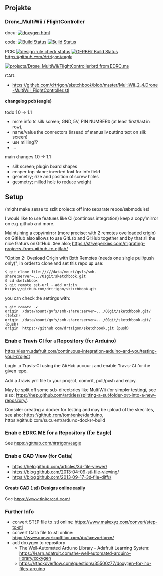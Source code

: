 ## Projekte
### Drone_MultiWii / FlightController
<!--
docu: [![doxygen html](https://raw.githubusercontent.com/drtrigon/sketchbook/result/docu/doc/html/doxygen.png)](https://rawgit.com/drtrigon/sketchbook/result/docu/doc/html/index.html)

[comment]: # (doxygen latex pdf output? https://github.com/drtrigon/sketchbook/blob/result/docu/doc/latex/refman.pdf)

code: [![Build Status](https://travis-ci.org/drtrigon/sketchbook.svg?branch=master)](https://travis-ci.org/drtrigon/sketchbook)
[![Build Status](https://travis-ci.org/drtrigon/docker-sketchbook.svg?branch=master)](https://travis-ci.org/drtrigon/docker-sketchbook)

PCB: [![design rule check status](https://edrc.me/api/v1/user/drtrigon/project/eagle/img/status.svg)](https://edrc.me/g/drtrigon/eagle)
[![GERBER Build Status](https://travis-ci.org/drtrigon/eagle.svg?branch=master)](https://travis-ci.org/drtrigon/eagle)
https://github.com/drtrigon/eagle

[![projects/Drone_MultiWii/FlightController.brd from EDRC.me](https://edrc.me/api/v1/user/drtrigon/project/eagle/img/file/projects%2FDrone_MultiWii%2FFlightController.png?ref=refs%2Fheads%2Fmaster)](https://edrc.me/g/drtrigon/eagle)
-->
docu: <a href="https://rawgit.com/drtrigon/sketchbook/result/docu/doc/html/index.html"><img alt="doxygen html" src="https://raw.githubusercontent.com/drtrigon/sketchbook/result/docu/doc/html/doxygen.png"></a>

[comment]: # (doxygen latex pdf output? https://github.com/drtrigon/sketchbook/blob/result/docu/doc/latex/refman.pdf)

code: <a href="https://travis-ci.org/drtrigon/sketchbook"><img alt="Build Status" src="https://travis-ci.org/drtrigon/sketchbook.svg?branch=master"></a>
<a href="https://travis-ci.org/drtrigon/docker-sketchbook"><img alt="Build Status" src="https://travis-ci.org/drtrigon/docker-sketchbook.svg?branch=master"></a>

PCB: <a href="https://edrc.me/g/drtrigon/eagle"><img alt="design rule check status" src="https://edrc.me/api/v1/user/drtrigon/project/eagle/img/status.svg"></a>
<a href="https://travis-ci.org/drtrigon/eagle"><img alt="GERBER Build Status" src="https://travis-ci.org/drtrigon/eagle.svg?branch=master"></a>
https://github.com/drtrigon/eagle

<a href="https://edrc.me/g/drtrigon/eagle"><img alt="projects/Drone_MultiWii/FlightController.brd from EDRC.me" src="https://edrc.me/api/v1/user/drtrigon/project/eagle/img/file/projects%2FDrone_MultiWii%2FFlightController.png?ref=refs%2Fheads%2Fmaster"></a>

CAD:
* https://github.com/drtrigon/sketchbook/blob/master/MultiWii_2_4/Drone-MultiWii_FlightController.stl

[comment]: # (@htmlonly
    <style>
      table { border-collapse: collapse; }
      table, td, th { border: 1px solid black; }
    </style>
    <table>
      <tr>
        <td>PCB</td>
        <td>
          <!--<a href="https://edrc.me/g/drtrigon/eagle">
            <img alt="design rule check status" src="https://edrc.me/api/v1/user/drtrigon/project/eagle/img/status.svg" />
          </a><br>-->
          <a href="https://edrc.me/g/drtrigon/eagle">
            <img alt="projects/Drone_MultiWii/FlightController.brd from EDRC.me" src="https://edrc.me/api/v1/user/drtrigon/project/eagle/img/file/projects%2FDrone_MultiWii%2FFlightController.png?ref=refs%2Fheads%2Fmaster" />
          </a><br>
          <a href="https://github.com/drtrigon/eagle/blob/result/pcb/projects/Drone_MultiWii/FlightController.png">
            <img alt="projects/Drone_MultiWii/FlightController.png" width="600" src="https://raw.githubusercontent.com/drtrigon/eagle/result/pcb/projects/Drone_MultiWii/FlightController.png" />
          </a><br>
          GERBER: <a href="https://github.com/drtrigon/eagle/blob/result/pcb/projects/Drone_MultiWii/FlightController.zip">FlightController.zip</a><br>
          partlist: <a href="https://github.com/drtrigon/eagle/blob/result/pcb/projects/Drone_MultiWii/FlightController.txt">FlightController.txt</a><br>
          <br>
          <a href="https://github.com/drtrigon/eagle/tree/result/pcb/projects/Drone_MultiWii">drtrigon/eagle/tree/result/pcb/projects/Drone_MultiWii</a> logs:<br>
          <ul>
            <li><a href="https://github.com/drtrigon/eagle/blob/result/pcb/projects/Drone_MultiWii/FlightController.gpi">FlightController.gpi</a></li>
            <li><a href="https://github.com/drtrigon/eagle/blob/result/pcb/projects/Drone_MultiWii/FlightController.dri">FlightController.dri</a></li>
          </ul>
        </td>
      </tr>
      <tr>
        <td>CAD</td>
        <td>
          <script src="https://embed.github.com/view/3d/drtrigon/sketchbook/master/MultiWii_2_4/Drone-MultiWii_FlightController.stl"></script><br>
        </td>
      </tr>
    </table>
@endhtmlonly)

#### changelog pcb (eagle)

todo 1.0 -> 1.1

* more info to silk screen; GND, 5V, PIN NUMBERS (at least first/last in row), 
* name/value the connectors (insead of manually putting text on silk screen)
* use milling??
* ...

main changes 1.0 -> 1.1

* silk screen; plugin board shapes
* copper top plane; inverted font for info field
* geometry; size and position of screw holes
* geometry; milled hole to reduce weight

## Setup
(might make sense to split projects off into separate repos/submodules)

I would like to use features like CI (continous integration) keep a copy/mirror on e.g. github and more.

Maintaining a copy/mirror (more precise: with 2 remotes overloaded origin) on GitHub also allows
to use GitLab and GitHub together and by that all the nice featurs on GitHub.
See also; https://steveperkins.com/migrating-projects-from-github-to-gitlab/

"Option 2: Overload Origin with Both Remotes (needs one single pull/push only)"; in order to clone
and set this repo up use:
```
$ git clone file://///data/mount/gvfs/smb-share:server=.../01git/sketchbook.git
$ cd sketchbook
$ git remote set-url --add origin https://github.com/drtrigon/sketchbook.git
```
you can check the settings with:
```
$ git remote -v
origin  /data/mount/gvfs/smb-share:server=.../01git/sketchbook.git/ (fetch)
origin  /data/mount/gvfs/smb-share:server=.../01git/sketchbook.git/ (push)
origin  https://github.com/drtrigon/sketchbook.git (push)
```

### Enable Travis CI for a Repository (for Arduino)
https://learn.adafruit.com/continuous-integration-arduino-and-you/testing-your-project

Login to Travis-CI using the GitHub account and enable Travis-CI for the given repo.

Add a .travis.yml file to your project, commit, pull/push and enjoy.

May be split off some sub-directories like MultiWii (for simpler testing),
see also: https://help.github.com/articles/splitting-a-subfolder-out-into-a-new-repository/.

Consider creating a docker for testing and may be upload of the skechtes,
see also: https://github.com/tombenke/darduino, https://github.com/suculent/arduino-docker-build

### Enable EDRC.ME for a Repository (for Eagle)
See https://github.com/drtrigon/eagle

### Enable CAD View (for Catia)
* https://help.github.com/articles/3d-file-viewer/
* https://blog.github.com/2013-04-09-stl-file-viewing/
* https://blog.github.com/2013-09-17-3d-file-diffs/

#### Create CAD (.stl) Designs online easily
See https://www.tinkercad.com/

### Further Info
* convert STEP file to .stl online: https://www.makexyz.com/convert/step-to-stl
* convert Catia file to .stl online: https://www.convertcadfiles.com/de/konvertieren/
* add doxygen to repository
  * The Well-Automated Arduino Library - Adafruit Learning System: https://learn.adafruit.com/the-well-automated-arduino-library/doxygen
  * https://stackoverflow.com/questions/35500277/doxygen-for-ino-files-arduino
